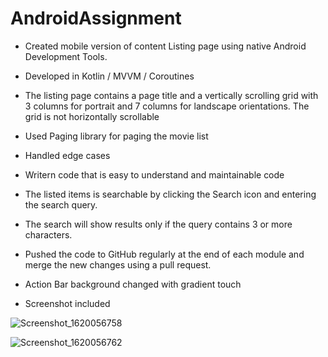 # AndroidAssignment

- Created mobile version of content Listing page using native Android Development Tools.

- Developed in Kotlin / MVVM / Coroutines

- The listing page contains a page title and a vertically scrolling grid with 3 columns for portrait and 7 columns for landscape orientations. The grid is not horizontally scrollable

- Used Paging library for paging the movie list

- Handled edge cases 

- Writern code that is easy to understand and maintainable code

- The listed items is searchable by clicking the Search icon and entering the search query. 

- The search will show results only if the query contains 3 or more characters.

- Pushed the code to GitHub regularly at the end of each module and merge the new changes using a pull request.

- Action Bar background changed with gradient touch

- Screenshot included

![Screenshot_1620056758](https://user-images.githubusercontent.com/83385366/116899155-d7a3d200-ac54-11eb-96b3-7d6ff2c235c2.png)

![Screenshot_1620056762](https://user-images.githubusercontent.com/83385366/116899168-db375900-ac54-11eb-894b-214dae0375dc.png)


